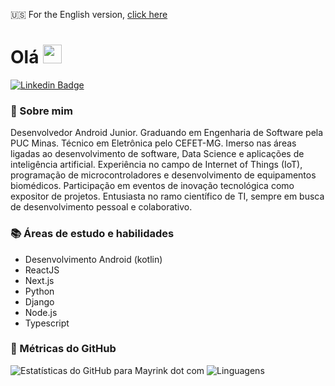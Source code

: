🇺🇸 For the English version, [click here](./README.md) 

# Olá <img height="30" src="https://i.imgur.com/yYqn19R.gif" />
[![Linkedin Badge](https://img.shields.io/badge/-João%20Pedro%20Mayrink-6633cc?style=flat-square&logo=Linkedin&logoColor=white&link=https://www.linkedin.com/in/joao-pedro-mayrink-de-jesus/)](https://www.linkedin.com/in/joao-pedro-mayrink-de-jesus/)

### 👦 Sobre mim 

  Desenvolvedor Android Junior. Graduando em Engenharia de Software pela PUC Minas. Técnico em Eletrônica pelo CEFET-MG. Imerso nas áreas ligadas ao desenvolvimento de software, Data Science e aplicações de inteligência artificial. Experiência no campo de Internet of Things (IoT), programação de microcontroladores e desenvolvimento de equipamentos biomédicos. Participação em eventos de inovação tecnológica como expositor de projetos. Entusiasta no ramo científico de TI, sempre em busca de desenvolvimento pessoal e colaborativo. 

### 📚 Áreas de estudo e habilidades

  - Desenvolvimento Android (kotlin)
  - ReactJS
  - Next.js
  - Python
  - Django
  - Node.js
  - Typescript

### 🎯 Métricas do GitHub 
![Estatísticas do GitHub para Mayrink dot com](https://github-readme-stats.vercel.app/api?username=mayrinkdotcom&show_icons=true&theme=dracula&title_color=6633cc&icon_color=6633cc)
![Linguagens](https://github-readme-stats.vercel.app/api/top-langs/?username=mayrinkdotcom&hide=scss&layout=compact&theme=radical&title_color=6633cc)



<!--
**mayrinkdotcom/mayrinkdotcom** is a ✨ _special_ ✨ repository because its `README.md` (this file) appears on your GitHub profile.

Here are some ideas to get you started:

- 🔭 I’m currently working on ...
- 🌱 I’m currently learning ...
- 👯 I’m looking to collaborate on ...
- 🤔 I’m looking for help with ...
- 💬 Ask me about ...
- 📫 How to reach me: ...
- 😄 Pronouns: ...
- ⚡ Fun fact: ...
-->
